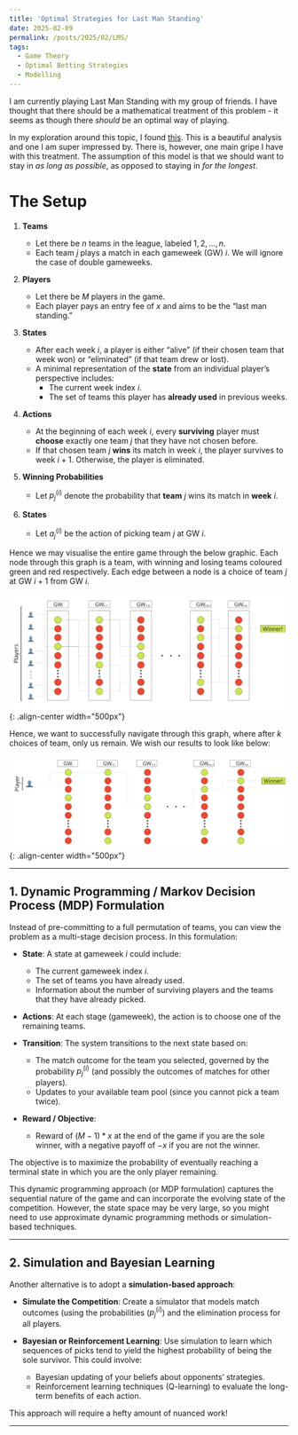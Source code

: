 ```yaml
---
title: 'Optimal Strategies for Last Man Standing'
date: 2025-02-09
permalink: /posts/2025/02/LMS/
tags:
  - Game Theory
  - Optimal Betting Strategies
  - Modelling
---
```


I am currently playing Last Man Standing with my group of friends. I have thought that there should be a mathematical treatment of this problem - it seems as though there _should_ be an optimal way of playing.

In my exploration around this topic, I found [this](https://www.danialdervovic.com/2018/05/13/last-man-standing.html). This is a beautiful analysis and one I am super impressed by. There is, however, one main gripe I have with this treatment. The assumption of this model is that we should want to stay in _as long as possible_, as opposed to staying in _for the longest_. 

# The Setup

1. **Teams**  
   - Let there be $n$ teams in the league, labeled $1, 2, \dots, n$.
   - Each team $j$ plays a match in each gameweek (GW) $i$. We will ignore the case of double gameweeks.

2. **Players**  
   - Let there be $M$ players in the game.
   - Each player pays an entry fee of $x$ and aims to be the “last man standing.”

3. **States**  
   - After each week $i$, a player is either “alive” (if their chosen team that week won) or “eliminated” (if that team drew or lost).
   - A minimal representation of the **state** from an individual player’s perspective includes:
     - The current week index $i$.
     - The set of teams this player has **already used** in previous weeks.

4. **Actions**  
   - At the beginning of each week $i$, every **surviving** player must **choose** exactly one team $j$ that they have not chosen before.
   - If that chosen team $j$ **wins** its match in week $i$, the player survives to week $i+1$. Otherwise, the player is eliminated.

5. **Winning Probabilities**  
   - Let $p_j^{(i)}$ denote the probability that **team** $j$ wins its match in **week** $i$.

6. **States**
   - Let $a_j^{(i)}$ be the action of picking team $j$ at GW $i$. 

Hence we may visualise the entire game through the below graphic. Each node through this graph is a team, with winning and losing teams coloured green and red respectively. Each edge between a node is a choice of team $j$ at GW $i+1$ from GW $i$.

![graphic for whole team](/images/file_tables.jpg){: .align-center width="500px"}

Hence, we want to successfully navigate through this graph, where after $k$ choices of team, only us remain. We wish our results to look like below:

![graphic for whole team](/images/graphic_notables.jpg){: .align-center width="500px"}

---

## 1. Dynamic Programming / Markov Decision Process (MDP) Formulation

Instead of pre-committing to a full permutation of teams, you can view the problem as a multi-stage decision process. In this formulation:

- **State**: A state at gameweek $i$ could include:
  - The current gameweek index $i$.
  - The set of teams you have already used.
  - Information about the number of surviving players and the teams that they have already picked.
  
- **Actions**: At each stage (gameweek), the action is to choose one of the remaining teams.
  
- **Transition**: The system transitions to the next state based on:
  - The match outcome for the team you selected, governed by the probability $p_j^{(i)}$ (and possibly the outcomes of matches for other players).
  - Updates to your available team pool (since you cannot pick a team twice).

- **Reward / Objective**:  
  - Reward of $(M-1)*x$ at the end of the game if you are the sole winner, with a negative payoff of $-x$ if you are not the winner.

The objective is to maximize the probability of eventually reaching a terminal state in which you are the only player remaining.
  
This dynamic programming approach (or MDP formulation) captures the sequential nature of the game and can incorporate the evolving state of the competition. However, the state space may be very large, so you might need to use approximate dynamic programming methods or simulation-based techniques.

---

## 2. Simulation and Bayesian Learning

Another alternative is to adopt a **simulation-based approach**:

- **Simulate the Competition**: Create a simulator that models match outcomes (using the probabilities ($p_j^{(i)}$) and the elimination process for all players.
  
- **Bayesian or Reinforcement Learning**: Use simulation to learn which sequences of picks tend to yield the highest probability of being the sole survivor. This could involve:
  - Bayesian updating of your beliefs about opponents’ strategies.
  - Reinforcement learning techniques (Q-learning) to evaluate the long-term benefits of each action.
  
This approach will require a hefty amount of nuanced work!

---

